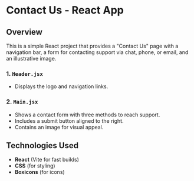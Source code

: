 # Contact Us - React App

## Overview
This is a simple React project that provides a "Contact Us" page with a navigation bar, a form for contacting support via chat, phone, or email, and an illustrative image.


### 1. `Header.jsx`
- Displays the logo and navigation links.

### 2. `Main.jsx`
- Shows a contact form with three methods to reach support.
- Includes a submit button aligned to the right.
- Contains an image for visual appeal.

## Technologies Used
- **React** (Vite for fast builds)
- **CSS** (for styling)
- **Boxicons** (for icons)

